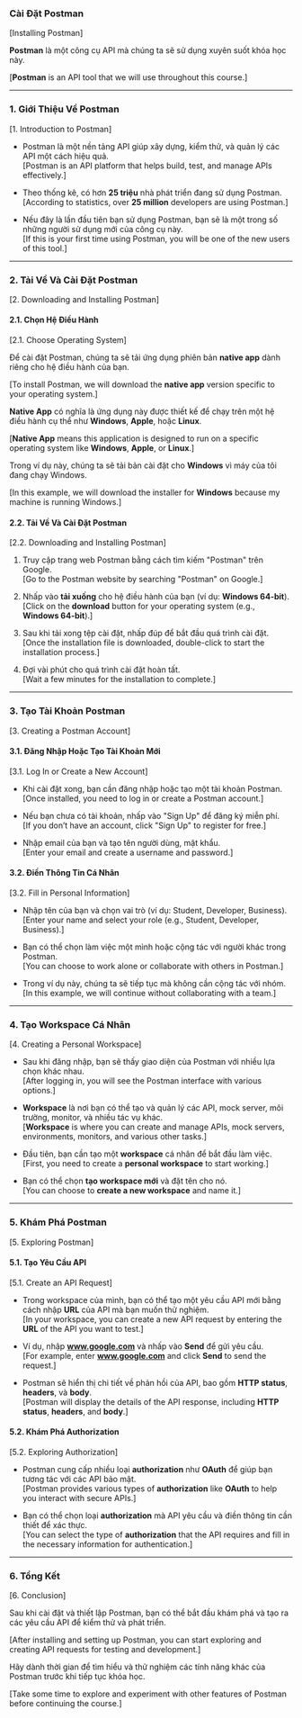 ### Cài Đặt Postman  
[Installing Postman]

**Postman** là một công cụ API mà chúng ta sẽ sử dụng xuyên suốt khóa học này.

[**Postman** is an API tool that we will use throughout this course.]

---

### 1. Giới Thiệu Về Postman  
[1. Introduction to Postman]

- Postman là một nền tảng API giúp xây dựng, kiểm thử, và quản lý các API một cách hiệu quả.  
  [Postman is an API platform that helps build, test, and manage APIs effectively.]

- Theo thống kê, có hơn **25 triệu** nhà phát triển đang sử dụng Postman.  
  [According to statistics, over **25 million** developers are using Postman.]

- Nếu đây là lần đầu tiên bạn sử dụng Postman, bạn sẽ là một trong số những người sử dụng mới của công cụ này.  
  [If this is your first time using Postman, you will be one of the new users of this tool.]

---

### 2. Tải Về Và Cài Đặt Postman  
[2. Downloading and Installing Postman]

#### 2.1. Chọn Hệ Điều Hành  
[2.1. Choose Operating System]

Để cài đặt Postman, chúng ta sẽ tải ứng dụng phiên bản **native app** dành riêng cho hệ điều hành của bạn.

[To install Postman, we will download the **native app** version specific to your operating system.]

**Native App** có nghĩa là ứng dụng này được thiết kế để chạy trên một hệ điều hành cụ thể như **Windows**, **Apple**, hoặc **Linux**.

[**Native App** means this application is designed to run on a specific operating system like **Windows**, **Apple**, or **Linux**.]

Trong ví dụ này, chúng ta sẽ tải bản cài đặt cho **Windows** vì máy của tôi đang chạy Windows.

[In this example, we will download the installer for **Windows** because my machine is running Windows.]

#### 2.2. Tải Về Và Cài Đặt Postman  
[2.2. Downloading and Installing Postman]

1. Truy cập trang web Postman bằng cách tìm kiếm "Postman" trên Google.  
   [Go to the Postman website by searching "Postman" on Google.]

2. Nhấp vào **tải xuống** cho hệ điều hành của bạn (ví dụ: **Windows 64-bit**).  
   [Click on the **download** button for your operating system (e.g., **Windows 64-bit**).]

3. Sau khi tải xong tệp cài đặt, nhấp đúp để bắt đầu quá trình cài đặt.  
   [Once the installation file is downloaded, double-click to start the installation process.]

4. Đợi vài phút cho quá trình cài đặt hoàn tất.  
   [Wait a few minutes for the installation to complete.]

---

### 3. Tạo Tài Khoản Postman  
[3. Creating a Postman Account]

#### 3.1. Đăng Nhập Hoặc Tạo Tài Khoản Mới  
[3.1. Log In or Create a New Account]

- Khi cài đặt xong, bạn cần đăng nhập hoặc tạo một tài khoản Postman.  
  [Once installed, you need to log in or create a Postman account.]

- Nếu bạn chưa có tài khoản, nhấp vào "Sign Up" để đăng ký miễn phí.  
  [If you don’t have an account, click "Sign Up" to register for free.]

- Nhập email của bạn và tạo tên người dùng, mật khẩu.  
  [Enter your email and create a username and password.]

#### 3.2. Điền Thông Tin Cá Nhân  
[3.2. Fill in Personal Information]

- Nhập tên của bạn và chọn vai trò (ví dụ: Student, Developer, Business).  
  [Enter your name and select your role (e.g., Student, Developer, Business).]

- Bạn có thể chọn làm việc một mình hoặc cộng tác với người khác trong Postman.  
  [You can choose to work alone or collaborate with others in Postman.]

- Trong ví dụ này, chúng ta sẽ tiếp tục mà không cần cộng tác với nhóm.  
  [In this example, we will continue without collaborating with a team.]

---

### 4. Tạo Workspace Cá Nhân  
[4. Creating a Personal Workspace]

- Sau khi đăng nhập, bạn sẽ thấy giao diện của Postman với nhiều lựa chọn khác nhau.  
  [After logging in, you will see the Postman interface with various options.]

- **Workspace** là nơi bạn có thể tạo và quản lý các API, mock server, môi trường, monitor, và nhiều tác vụ khác.  
  [**Workspace** is where you can create and manage APIs, mock servers, environments, monitors, and various other tasks.]

- Đầu tiên, bạn cần tạo một **workspace** cá nhân để bắt đầu làm việc.  
  [First, you need to create a **personal workspace** to start working.]

- Bạn có thể chọn **tạo workspace mới** và đặt tên cho nó.  
  [You can choose to **create a new workspace** and name it.]

---

### 5. Khám Phá Postman  
[5. Exploring Postman]

#### 5.1. Tạo Yêu Cầu API  
[5.1. Create an API Request]

- Trong workspace của mình, bạn có thể tạo một yêu cầu API mới bằng cách nhập **URL** của API mà bạn muốn thử nghiệm.  
  [In your workspace, you can create a new API request by entering the **URL** of the API you want to test.]

- Ví dụ, nhập **www.google.com** và nhấp vào **Send** để gửi yêu cầu.  
  [For example, enter **www.google.com** and click **Send** to send the request.]

- Postman sẽ hiển thị chi tiết về phản hồi của API, bao gồm **HTTP status**, **headers**, và **body**.  
  [Postman will display the details of the API response, including **HTTP status**, **headers**, and **body**.]

#### 5.2. Khám Phá Authorization  
[5.2. Exploring Authorization]

- Postman cung cấp nhiều loại **authorization** như **OAuth** để giúp bạn tương tác với các API bảo mật.  
  [Postman provides various types of **authorization** like **OAuth** to help you interact with secure APIs.]

- Bạn có thể chọn loại **authorization** mà API yêu cầu và điền thông tin cần thiết để xác thực.  
  [You can select the type of **authorization** that the API requires and fill in the necessary information for authentication.]

---

### 6. Tổng Kết  
[6. Conclusion]

Sau khi cài đặt và thiết lập Postman, bạn có thể bắt đầu khám phá và tạo ra các yêu cầu API để kiểm thử và phát triển.

[After installing and setting up Postman, you can start exploring and creating API requests for testing and development.]

Hãy dành thời gian để tìm hiểu và thử nghiệm các tính năng khác của Postman trước khi tiếp tục khóa học.

[Take some time to explore and experiment with other features of Postman before continuing the course.]
